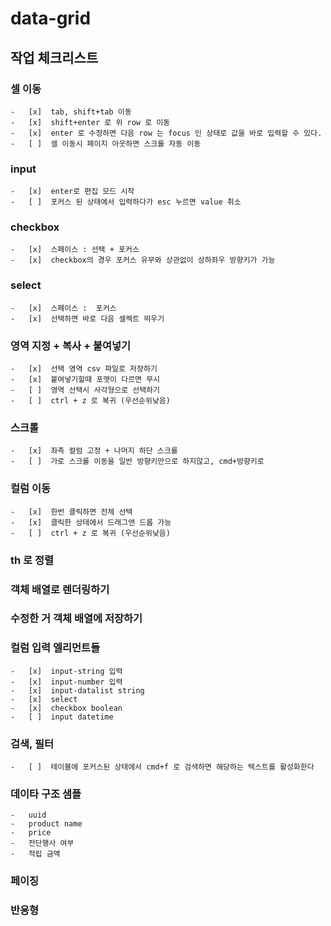 # data-grid

## 작업 체크리스트

### 셀 이동

    -   [x]  tab, shift+tab 이동
    -   [x]  shift+enter 로 위 row 로 이동
    -   [x]  enter 로 수정하면 다음 row 는 focus 인 상태로 값을 바로 입력할 수 있다.
    -   [ ]  셀 이동시 페이지 아웃하면 스크롤 자동 이동

### input

    -   [x]  enter로 편집 모드 시작
    -   [ ]  포커스 된 상태에서 입력하다가 esc 누르면 value 취소

### checkbox

    -   [x]  스페이스 : 선택 + 포커스
    -   [x]  checkbox의 경우 포커스 유무와 상관없이 상하좌우 방향키가 가능

### select

    -   [x]  스페이스 :  포커스
    -   [x]  선택하면 바로 다음 셀렉트 띄우기

### 영역 지정 + 복사 + 붙여넣기

    -   [x]  선택 영역 csv 파일로 저장하기
    -   [x]  붙여넣기할때 포맷이 다르면 무시
    -   [ ]  영역 선택시 사각형으로 선택하기
    -   [ ]  ctrl + z 로 복귀 (우선순위낮음)

### 스크롤

    -   [x]  좌측 컬럼 고정 + 나머지 하단 스크롤
    -   [ ]  가로 스크롤 이동을 일반 방향키만으로 하지않고, cmd+방향키로

### 컬럼 이동

    -   [x]  한번 클릭하면 전체 선택
    -   [x]  클릭한 상태에서 드래그앤 드롭 가능
    -   [ ]  ctrl + z 로 복귀 (우선순위낮음)

### th 로 정렬

### 객체 배열로 렌더링하기

### 수정한 거 객체 배열에 저장하기

### 컬럼 입력 엘리먼트들

    -   [x]  input-string 입력
    -   [x]  input-number 입력
    -   [x]  input-datalist string
    -   [x]  select
    -   [x]  checkbox boolean
    -   [ ]  input datetime

### 검색, 필터

    -   [ ]  테이블에 포커스된 상태에서 cmd+f 로 검색하면 해당하는 텍스트를 활성화한다

### 데이타 구조 샘플

    -   uuid
    -   product name
    -   price
    -   전단행사 여부
    -   적립 금액

### 페이징

### 반응형

